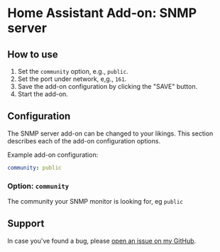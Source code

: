 # Home Assistant Add-on: SNMP server

## How to use

1. Set the `community` option, e.g., `public`.
2. Set the port under network, e,g., `161`.
3. Save the add-on configuration by clicking the "SAVE" button.
4. Start the add-on.

## Configuration

The SNMP server add-on can be changed to your likings. This section
describes each of the add-on configuration options.

Example add-on configuration:

```yaml
community: public
```

### Option: `community`

The community your SNMP monitor is looking for, eg `public`

## Support

In case you've found a bug, please [open an issue on my GitHub][issue].

[issue]: https://github.com/darthsebulba04/hassio-snmpd/issues
[repository]: https://github.com/darthsebulba04/hassio-snmpd/
